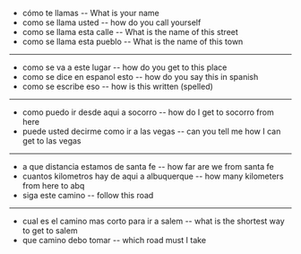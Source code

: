 

* cómo te llamas -- What is your name
* como se llama usted -- how do you call yourself
* como se llama esta calle -- What is the name of this street
* como se llama esta pueblo -- What is the name of this town
---
* como se va a este lugar -- how do you get to this place
* como se dice en espanol esto -- how do you say this in spanish
* como se escribe eso -- how is this written (spelled)
---
* como puedo ir desde aqui a socorro -- how do I get to socorro from here
* puede usted decirme como ir a las vegas -- can you tell me how I can get to las vegas
---
* a que distancia estamos de santa fe -- how far are we from santa fe
* cuantos kilometros hay de aqui a albuquerque -- how many kilometers from here to abq
* siga este camino -- follow this road
---
* cual es el camino mas corto para ir a salem -- what is the shortest way to get to salem
* que camino debo tomar -- which road must I take
